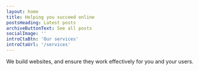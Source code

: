 ```yaml
---
layout: home
title: Helping you succeed online
postsHeading: Latest posts
archiveButtonText: See all posts
socialImage: ''
introCtaBtn: 'Our services'
introCtaUrl: '/services'
---
```

We build websites, and ensure they work effectively for you and your users.
